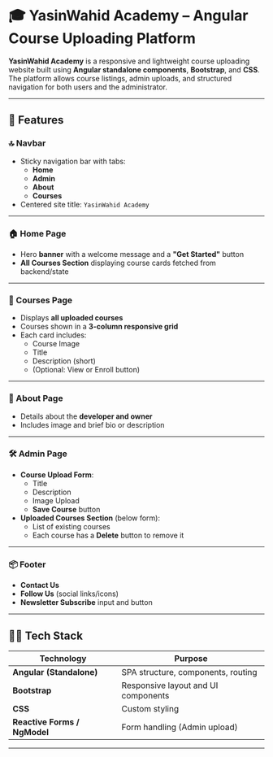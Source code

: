 # 🎓 YasinWahid Academy – Angular Course Uploading Platform

**YasinWahid Academy** is a responsive and lightweight course uploading website built using **Angular standalone components**, **Bootstrap**, and **CSS**. The platform allows course listings, admin uploads, and structured navigation for both users and the administrator.

---

## 🚀 Features

### 🔝 Navbar
- Sticky navigation bar with tabs:
  - **Home**
  - **Admin**
  - **About**
  - **Courses**
- Centered site title: `YasinWahid Academy`

---

### 🏠 Home Page
- Hero **banner** with a welcome message and a **"Get Started"** button
- **All Courses Section** displaying course cards fetched from backend/state

---

### 📘 Courses Page
- Displays **all uploaded courses**
- Courses shown in a **3-column responsive grid**
- Each card includes:
  - Course Image
  - Title
  - Description (short)
  - (Optional: View or Enroll button)

---

### 👤 About Page
- Details about the **developer and owner**
- Includes image and brief bio or description

---

### 🛠️ Admin Page
- **Course Upload Form**:
  - Title
  - Description
  - Image Upload
  - **Save Course** button
- **Uploaded Courses Section** (below form):
  - List of existing courses
  - Each course has a **Delete** button to remove it

---

### 📦 Footer
- **Contact Us**
- **Follow Us** (social links/icons)
- **Newsletter Subscribe** input and button

---

## 🧑‍💻 Tech Stack

| Technology       | Purpose                              |
|------------------|--------------------------------------|
| **Angular (Standalone)** | SPA structure, components, routing |
| **Bootstrap**    | Responsive layout and UI components |
| **CSS**          | Custom styling                       |
| **Reactive Forms / NgModel** | Form handling (Admin upload)        |

---

